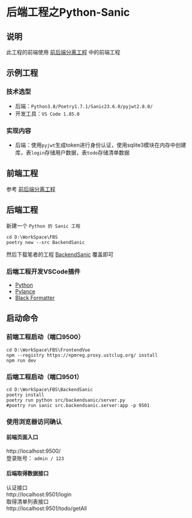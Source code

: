 # 后端工程之Python-Sanic

## 说明
此工程的前端使用 [前后端分离工程](./Frontend_Backend_Separation_zh_CN.md) 中的前端工程

## 示例工程

### 技术选型
 - 后端：``Python3.8/Poetry1.7.1/Sanic23.6.0/pyjwt2.8.0/``
 - 开发工具：``VS Code 1.85.0``

### 实现内容
 - 后端：使用``pyjwt``生成token进行身份认证，使用sqlite3模块在内存中创建库，表``login``存储用户数据，表``todo``存储清单数据

## 前端工程
参考 [前后端分离工程](./Frontend_Backend_Separation_zh_CN.md)

## 后端工程
新建一个 ``Python 的 Sanic 工程``  
```
cd D:\WorkSpace\FBS
poetry new --src BackendSanic
```
然后下载笔者的工程 [BackendSanic](./BackendSanic) 覆盖即可

### 后端工程开发VSCode插件
 - [Python](https://marketplace.visualstudio.com/items?itemName=ms-python.python)
 - [Pylance](https://marketplace.visualstudio.com/items?itemName=ms-python.vscode-pylance)
 - [Black Formatter](https://marketplace.visualstudio.com/items?itemName=ms-python.black-formatter)

## 启动命令

### 前端工程启动（端口9500）
```
cd D:\WorkSpace\FBS\FrontendVue
npm --registry https://npmreg.proxy.ustclug.org/ install
npm run dev
```

### 后端工程启动（端口9501）
```
cd D:\WorkSpace\FBS\BackendSanic
poetry install
poetry run python src/backendsanic/server.py
#poetry run sanic src.backendsanic.server:app -p 9501
```
### 使用浏览器访问确认

#### 前端页面入口
http://localhost:9500/  
登录账号： ``admin / 123``  

#### 后端取得数据接口
认证接口  
http://localhost:9501/login  
取得清单列表接口  
http://localhost:9501/todo/getAll  

